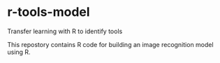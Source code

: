 # r-tools-model
Transfer learning with R to identify tools

This repostory contains R code for building an image recognition model using R.